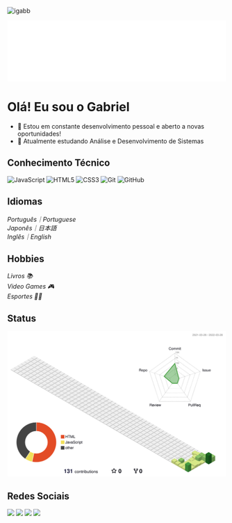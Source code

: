 <p align="left"><img src="https://komarev.com/ghpvc/?username=igabb" alt="igabb" /></p>

![Hello](docs/hello.svg)

# Olá! Eu sou o Gabriel
- 🔭 Estou em constante desenvolvimento pessoal e aberto a novas oportunidades!
- 🌱 Atualmente estudando Análise e Desenvolvimento de Sistemas

## Conhecimento Técnico
![JavaScript](https://img.shields.io/badge/-JavaScript-black?style=flat-square&logo=javascript)
![HTML5](https://img.shields.io/badge/-HTML5-E34F26?style=flat-square&logo=html5&logoColor=white)
![CSS3](https://img.shields.io/badge/-CSS3-1572B6?style=flat-square&logo=css3)
![Git](https://img.shields.io/badge/-Git-black?style=flat-square&logo=git)
![GitHub](https://img.shields.io/badge/-GitHub-181717?style=flat-square&logo=github)

## Idiomas
 <i>Português｜Portuguese</i> </br>
 <i>Japonês｜日本語</i> </br>
 <i>Inglês｜English </i> </br>
 
 ## Hobbies
 <i>Livros 📚</i> </br>
 <i>Video Games 🎮</i> </br>
 <i>Esportes 🏋️‍♂️ </i> </br>

## Status
![](./profile-3d-contrib/profile-green-animate.svg)

## Redes Sociais 
<img height="125" src="https://cdn.streamelements.com/uploads/f88fe373-91b4-4a2f-8e6c-383f48a4b02e.gif"/> [<img height="50" src="https://img.shields.io/badge/linkedin-%230077B5.svg?&style=for-the-badge&logo=linkedin&logoColor=white" />](https://www.linkedin.com/in/gabriel-silva-profile/)
[<img height="50" src = "https://img.shields.io/badge/instagram-%23E4405F.svg?&style=for-the-badge&logo=instagram&logoColor=white">](https://www.instagram.com/gabrielzius/)
[<img height="50" src = "https://img.shields.io/badge/facebook-%231877F2.svg?&style=for-the-badge&logo=facebook&logoColor=white">](https://www.facebook.com/gabiel.silva.52/)
  
